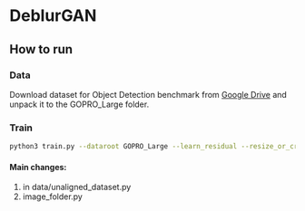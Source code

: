 # DeblurGAN

## How to run

### Data
Download dataset for Object Detection benchmark from [Google Drive](https://drive.google.com/file/d/1H0PIXvJH4c40pk7ou6nAwoxuR4Qh_Sa2/view) and unpack it to the GOPRO_Large folder.

### Train

```bash
python3 train.py --dataroot GOPRO_Large --learn_residual --resize_or_crop crop --fineSize 256 --niter 25 --niter_decay 25 --name exp1
```
#### Main changes:
1) in data/unaligned_dataset.py
2) image_folder.py




